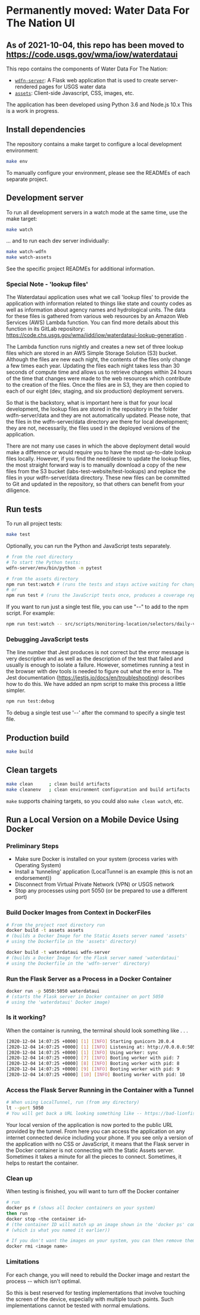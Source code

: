 # Permanently moved: Water Data For The Nation UI
## As of 2021-10-04, this repo has been moved to https://code.usgs.gov/wma/iow/waterdataui

This repo contains the components of Water Data For The Nation:

- [`wdfn-server`](wdfn-server): A Flask web application that is used to create server-rendered pages for USGS water data
- [`assets`](assets): Client-side Javascript, CSS, images, etc.

The application has been developed using Python 3.6 and Node.js 10.x This is a work in progress.

## Install dependencies

The repository contains a make target to configure a local development environment:

```bash
make env
```

To manually configure your environment, please see the READMEs of each separate project.

## Development server

To run all development servers in a watch mode at the same time, use the make target:

```bash
make watch
```

... and to run each dev server individually:

```bash
make watch-wdfn
make watch-assets
```

See the specific project READMEs for additional information.

### Special Note - 'lookup files'

The Waterdataui application uses what we call 'lookup files' to provide the application with information related to things like
state and county codes as well as information about agency names and hydrological units. The data for these files is gathered
from various web resources by an Amazon Web Services (AWS) Lambda function. You can find more details about this function in
its GitLab repository: https://code.chs.usgs.gov/wma/iidd/iow/waterdataui-lookup-generation .

The Lambda function runs nightly and creates a new set of three lookup files which are stored in an AWS Simple Storage Solution
(S3) bucket. Although the files are new each night, the contents of the files only change a few times each year. 
Updating the files each night takes less than 30 seconds of compute
time and allows us to retrieve changes within 24 hours of the time that changes were made to the web resources which contribute 
to the creation of the files. Once the files are in S3, they are then copied to each of our eight (dev, staging, and six production)
deployment servers. 

So that is the backstory, what is important here is that for your local development, the lookup files are stored in the 
repository in the folder wdfn-server/data and they are not automatically updated. Please note, that the files in the wdfn-server/data
directory are there for local development; they are not, necessarily, the files used in the deployed versions of the application.


There are not many use cases in which the above deployment detail would make a difference or would
require you to have the most up-to-date lookup files locally. However, if you find the need/desire to update the lookup files,
the most straight forward way is to manually download a copy of the new files from the S3 bucket (labs-test-website/test-lookups) and replace the 
files in your wdfn-server/data directory. These new files can be committed to Git and updated in the repository, so that
others can benefit from your diligence. 

## Run tests

To run all project tests:

```bash
make test
```
Optionally, you can run the Python and JavaScript tests separately.
```bash
# from the root directory
# To start the Python tests:
wdfn-server/env/bin/python -m pytest 

# from the assets directory
npm run test:watch # (runs the tests and stays active waiting for changes)
# or
npm run test # (runs the JavaScript tests once, produces a coverage report and shuts down)
```

If you want to run just a single test file, you can use  "--" to add to the npm script. For example:
```bash
npm run test:watch -- src/scripts/monitoring-location/selectors/daily-value-time_series-selector.test.js
```
### Debugging JavaScript tests

The line number that Jest produces is not correct but the error message is very descriptive and as well as the description of the test that failed and usually is enough to  isolate a failure. However, sometimes running a test in the browser with dev tools is needed to figure out what the error is. The Jest documentation (https://jestjs.io/docs/en/troubleshooting) describes how to do this. We have added an npm script to make this process a little simpler.
```bash
npm run test:debug
```
To debug a single test use '--' after the command to specify a single test file.

## Production build

```bash
make build
```

## Clean targets

```bash
make clean      ; clean build artifacts
make cleanenv   ; clean environment configuration and build artifacts
```

`make` supports chaining targets, so you could also `make clean watch`, etc.

## Run a Local Version on a Mobile Device Using Docker
### Preliminary Steps
- Make sure Docker is installed on your system (process varies with Operating System) 
- Install a 'tunneling' application (LocalTunnel is an example (this is not an endorsement))
- Disconnect from Virtual Private Network (VPN) or USGS network
- Stop any processes using port 5050 (or be prepared to use a different port)

### Build Docker Images from Context in DockerFiles
```bash
# From the project root directory run
docker build -t assets assets 
# (builds a Docker Image for the Static Assets server named 'assets' 
# using the Dockerfile in the 'assets' directory)

docker build -t waterdataui wdfn-server 
# (builds a Docker Image for the Flask server named 'waterdataui'
# using the Dockerfile in the 'wdfn-server' directory)
```

### Run the Flask Server as a Process in a Docker Container
```bash
docker run -p 5050:5050 waterdataui
# (starts the Flask server in Docker container on port 5050
# using the 'waterdataui' Docker image)
```
### Is it working?
When the container is running, the terminal should look something like . . .
```bash
[2020-12-04 14:07:25 +0000] [1] [INFO] Starting gunicorn 20.0.4
[2020-12-04 14:07:25 +0000] [1] [INFO] Listening at: http://0.0.0.0:5050 (1)
[2020-12-04 14:07:25 +0000] [1] [INFO] Using worker: sync
[2020-12-04 14:07:25 +0000] [7] [INFO] Booting worker with pid: 7
[2020-12-04 14:07:25 +0000] [8] [INFO] Booting worker with pid: 8
[2020-12-04 14:07:25 +0000] [9] [INFO] Booting worker with pid: 9
[2020-12-04 14:07:25 +0000] [10] [INFO] Booting worker with pid: 10
```
### Access the Flask Server Running in the Container with a Tunnel
```bash
# When using LocalTunnel, run (from any directory)
lt --port 5050
# You will get back a URL looking something like -- https://bad-lionfish-7.loca.lt
```

Your local version of the application is now ported to the public URL provided by the tunnel. 
From here you can access the application on any internet connected device including your phone. 
If you see only a version of the application with no CSS or JavaScript, it means that the Flask 
server in the Docker container is not connecting with the Static Assets server. Sometimes it takes a minute
for all the pieces to connect. Sometimes, it helps to restart the container.

### Clean up
When testing is finished, you will want to turn off the Docker container
```bash
# run 
docker ps # (shows all Docker containers on your system)
then run
docker stop <the container id> 
# (the container ID will match up an image shown in the 'docker ps' command named 'waterdataui' 
# (which is what you named it earlier))

# If you don't want the images on your system, you can then remove them with 
docker rmi <image name>
``` 

### Limitations
For each change, you will need to rebuild the Docker image and restart the process -- which isn't optimal.

So this is best reserved for testing implementations that involve touching the screen of the device, 
especially with multiple touch points. Such implementations cannot be tested with normal emulations. 
